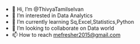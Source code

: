 - 👋 Hi, I’m @ThivyaTamilselvan
- 👀 I’m interested in Data Analytics
- 🌱 I’m currently learning Sq,Excel,Statistics,Python
- 💞️ I’m looking to collaborate on Data world
- 📫 How to reach mefresher2015@gmail.com

<!---
ThivyaTamilselvan/ThivyaTamilselvan is a ✨ special ✨ repository because its `README.md` (this file) appears on your GitHub profile.
You can click the Preview link to take a look at your changes.
--->
